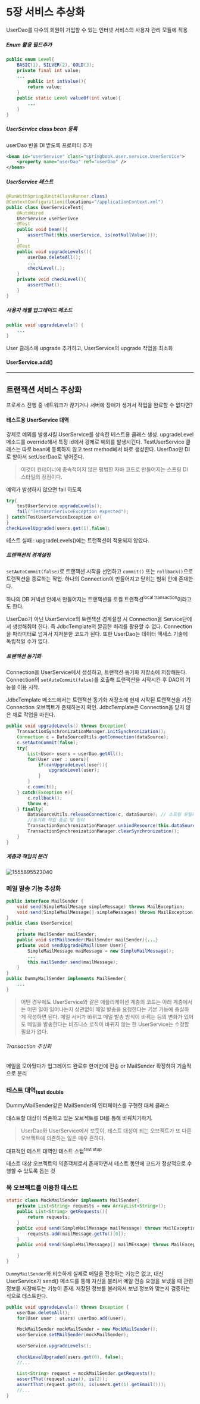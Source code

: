 # 5장 서비스 추상화

UserDao를 다수의 회원이 가입할 수 있는 인터넷 서비스의 사용자 관리 모듈에 적용

##### Enum 활용 필드추가

```java
public enum Level{
    BASIC(1), SILVER(2), GOLD(3);
    private final int value;
    ...
        public int intValue(){
        return value;
    }
    public static Level valueOf(int value){
        ...
    }
}
```

##### UserService class bean 등록

userDao 빈을 DI 받도록 프로퍼티 추가

```xml
<bean id="userService" class="springbook.user.service.UserService">
	<property name="userDao" ref="userDao" />
</bean>
```

##### UserService 테스트

```java
@RunWithSpringJUnit4ClassRunner.class)
@ContextConfigurationi(locations="/applicationContext.xml")
public class UserServiceTest{
    @AutoWired
    UserService userSerivce
    @Test
    public void bean(){
        assertThat(this.userService, is(notNullValue()));
    }
    @Test
    public void upgradeLevels(){
        userDao.deleteAll();
        ...
        checkLevel(,);
    }
    private void checkLevel(){
        assertThat();
    }
}
```

##### 사용자 레벨 업그레이드 메소드

```java
public void upgradeLevels() {
    ...
}
```

 User 클래스에 upgrade 추가하고, UserService의 upgrade 작업을 최소화

#### UserService.add()



------

## 트랜잭션 서비스 추상화

프로세스 진행 중 네트워크가 끊기거나 서버에 장애가 생겨서 작업을 완료할 수 없다면?

#### 테스트용 UserService 대역

강제로 예외를 발생시킬 UserService를 상속한 테스트용 클래스 생성. upgradeLevel 메소드를 override해서 특정 id에서 강제로 예외를 발생시킨다. TestUserService 클래스는 따로 bean에 등록하지 않고 test method에서 바로 생성한다. UserDao만 DI로 받아서 setUserDao로 넣어준다.

> 이것이 컨테이너에 종속적이지 않은 평범한 자바 코드로 만들어지는 스프링 DI 스타일의 장점이다.

예외가 발생하지 않으면 fail 하도록

```java
try{
    testUserService.upgradeLevels();
    fail("TestUserSerivceException expected");
} catch(TestUserServiceException e){
}
checkLevelUpgraded(users.get(1),false);
```

테스트 실패 : upgradeLevels()에는 트랜잭션이 적용되지 않았다.

##### 트랜잭션의 경계설정

`setAutoCommit(false)`로 트랜잭션 시작을 선언하고 `commit()` 또는 `rollback()`으로 트랜잭션을 종료하는 작업. 하나의 Connection이 만들어지고 닫히는 범위 안에 존재한다. 

하나의 DB 커넥션 안에서 만들어지는 트랜잭션을 로컬 트랜잭션<sup>local transaction</sup>이라고도 한다.

UserDao가 아닌 UserService의 트랜잭션 경계설정 시 Connection을 Service단에서 생성해줘야 한다. 즉 JdbcTemplate의 깔끔한 처리를 활용할 수 없다. Connection을 파라미터로 넘겨서 지저분한 코드가 된다. 또한 UserDao는 데이터 액세스 기술에 독립적일 수가 없다.

##### 트랜잭션 동기화

Connection을 UserService에서 생성하고, 트랜잭션 동기화 저장소에 저장해둔다. Connection의 `setAutoCommit(false)`를 호출해 트랜잭션을 시작시킨 후 DAO의 기능을 이용 시작.

JdbcTemplate 메소드에서는 트랜잭션 동기화 저장소에 현재 시작된 트랜잭션을 가진 Connection 오브젝트가 존재하는지 확인. JdbcTemplate은 Connection을 닫지 않은 채로 작업을 마친다.

```java
public void upgradeLevels() throws Exception{
 	TransactionSynchronizationManager.initSynchronization();
    Connection c = DataSourceUtils.getConnection(dataSource);
    c.setAutoCommit(false);
    try{
        List<User> users = userDao.getAll();
        for(User user : users){
            if(canUpgradeLevel(user)){
                upgradeLevel(user);
            }
        }
        c.commit();
    } catch(Exception e){
        c.rollback();
        throw e;
    } finally{
        DataSourceUtils.releaseConnection(c, dataSource); // 스프링 유틸리티 메소드를 이용해 디비 커넥션을 안전하게 닫는다.
        //동기화 작업 종료 및 정리
        TransactionSynchronizationManager.unbindResource(this.dataSource);
        TransactionSynchronizationManager.clearSynchronization();
    }
}
```

##### 계층과 책임의 분리

![1555895523040](D:\Downloads\feature1.png)



### 메일 발송 기능 추상화

```java
public interface MailSender {
    void send(SimpleMailMesage simpleMessage) throws MailException;
    void send(SimpleMailMessage[] simpleMessages) throws MailException;
}
public class UserService{
    ...
    private MailSender mailSender;
    public void setMailSender(MailSender mailSender){...}
    private void sendUpgradeEMail(User User){
        SimpleMailMessage maiMessage = new SimpleMailMessage();
        ...
        this.mailSender.send(mailMessage);
    }
}
public DummyMailSender implements MailSender{
    ...
}
```

> 어떤 경우에도 UserService와 같은 애플리케이션 계층의 코드는 아래 계층에서는 어떤 일이 일어나는지 상관없이 메일 발송을 요청한다는 기본 기능에 충실하게 작성하면 된다. 메일 서버가 바뀌고 메일 발송 방식이 바뀌는 등의 변화가 있어도 메일을 발송한다는 비즈니스 로직이 바뀌지 않는 한 UserService는 수정할 필요가 없다.

###### Transaction 추상화

메일을 모아뒀다가 업그레이드 완료후 한꺼번에 전송 or MailSender 확장하여 기술적으로 분리



### 테스트 대역<sub>test double</sub>

DummyMailSender같은 MailSender의 인터페이스를 구현한 대체 클래스

테스트할 대상이 의존하고 있는 오브젝트를 DI를 통해 바꿔치기하기.

> UserDao와 UserService에서 보듯이, 테스트 대상이 되는 오브젝트가 또 다른 오브젝트에 의존하는 일은 매우 흔하다. 

대표적인 테스트 대역인 테스트 스텁<sup>test stup</sup>

테스트 대상 오브젝트의 의존객체로서 존재하면서 테스트 동안에 코드가 정상적으로 수행할 수 있도록 돕는 것

### 목 오브젝트를 이용한 테스트

```java
static class MockMailSender implements MailSender{
    private List<String> requests = new ArrayList<String>();
    public List<String> getRequests(){
        return requests;
    }
    public void send(SimpleMailMessage mailMessage) throws MailException{
        requests.add(mailMessage.getTo()[0]);
    }
    public void send(SimpleMailMessagep[] mailMEssage) throws MailException{
        
    }
}
```

`DummyMailSender`와 비슷하게 실제로 메일을 전송하는 기능은 없고, 대신 UserService가 send() 메소드를 통해 자신을 불러서 메일 전송 요청을 보냈을 때 관련 정보를 저장해두는 기능이 존재. 저장된 정보를 불러와서 보낸 정보와 맞는지 검증하는식으로 테스트한다.

```java
public void upgradeLevels() throws Exception {
    userDao.deleteAll();
    for(User user : users) userDao.add(user);
    
    MockMailSender mockMailSender = new MockMailSender();
    userService.setMAilSender(mockMailSender);
    
    userService.upgradeLevels();
    
    checkLevelUpgraded(users.get(0), false);
    //...
    
    List<String> request = mockMailSender.getRequests();
    assertThat(request.size(), is(2));
    assertThat(request.get(0), is(users.get(1).getEmail()));
    //...
}
```

